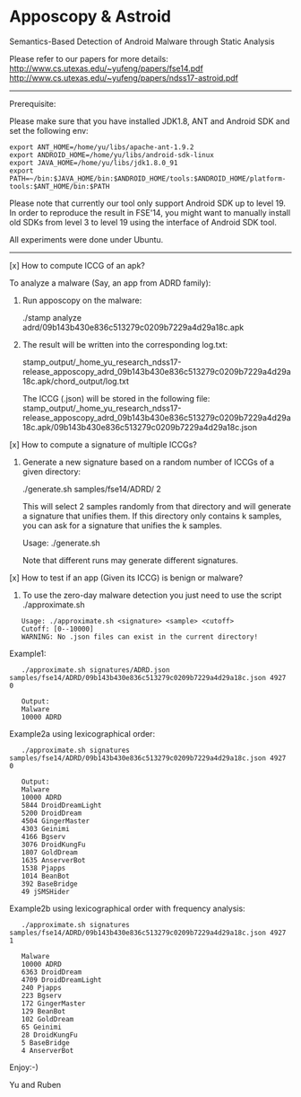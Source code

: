 # Apposcopy & Astroid
Semantics-Based Detection of Android Malware through Static Analysis

Please refer to our papers for more details:
http://www.cs.utexas.edu/~yufeng/papers/fse14.pdf
http://www.cs.utexas.edu/~yufeng/papers/ndss17-astroid.pdf

--------------------------------------------------------------------------
Prerequisite:

Please make sure that you have installed JDK1.8, ANT and Android SDK and set the following env:
```
export ANT_HOME=/home/yu/libs/apache-ant-1.9.2
export ANDROID_HOME=/home/yu/libs/android-sdk-linux
export JAVA_HOME=/home/yu/libs/jdk1.8.0_91
export PATH=~/bin:$JAVA_HOME/bin:$ANDROID_HOME/tools:$ANDROID_HOME/platform-tools:$ANT_HOME/bin:$PATH
```

Please note that currently our tool only support Android SDK up to level 19. In order to reproduce the result in FSE'14, you might want to 
manually install old SDKs from level 3 to level 19 using the interface of Android SDK tool. 

All experiments were done under Ubuntu.

-----------------------------------------------------------------------
[x] How to compute ICCG of an apk?

To analyze a malware (Say, an app from ADRD family):

1. Run apposcopy on the malware:

    ./stamp analyze adrd/09b143b430e836c513279c0209b7229a4d29a18c.apk

2. The result will be written into the corresponding log.txt:

    stamp_output/_home_yu_research_ndss17-release_apposcopy_adrd_09b143b430e836c513279c0209b7229a4d29a18c.apk/chord_output/log.txt

    The ICCG (.json) will be stored in the following file:
        stamp_output/_home_yu_research_ndss17-release_apposcopy_adrd_09b143b430e836c513279c0209b7229a4d29a18c.apk/09b143b430e836c513279c0209b7229a4d29a18c.json

[x] How to compute a signature of multiple ICCGs?

1. Generate a new signature based on a random number of ICCGs of a given directory:

   ./generate.sh samples/fse14/ADRD/ 2

   This will select 2 samples randomly from that directory and will generate a signature that unifies them.
   If this directory only contains k samples, you can ask for a signature that unifies the k samples.

   Usage: ./generate.sh <samples> <size>

   Note that different runs may generate different signatures.

[x] How to test if an app (Given its ICCG) is benign or malware?

1. To use the zero-day malware detection you just need to use the script ./approximate.sh

```
   Usage: ./approximate.sh <signature> <sample> <cutoff>
   Cutoff: [0--10000]
   WARNING: No .json files can exist in the current directory!
```

   Example1:
```
   ./approximate.sh signatures/ADRD.json samples/fse14/ADRD/09b143b430e836c513279c0209b7229a4d29a18c.json 4927 0
```

```
   Output:
   Malware
   10000 ADRD
```

   Example2a using lexicographical order:
```
   ./approximate.sh signatures samples/fse14/ADRD/09b143b430e836c513279c0209b7229a4d29a18c.json 4927 0
```

```
   Output:
   Malware
   10000 ADRD
   5844 DroidDreamLight
   5200 DroidDream
   4504 GingerMaster
   4303 Geinimi
   4166 Bgserv
   3076 DroidKungFu
   1807 GoldDream
   1635 AnserverBot
   1538 Pjapps
   1014 BeanBot
   392 BaseBridge
   49 jSMSHider
```

   Example2b using lexicographical order with frequency analysis:
```
   ./approximate.sh signatures samples/fse14/ADRD/09b143b430e836c513279c0209b7229a4d29a18c.json 4927 1		
```

```
   Malware
   10000 ADRD
   6363 DroidDream
   4709 DroidDreamLight
   240 Pjapps
   223 Bgserv
   172 GingerMaster
   129 BeanBot
   102 GoldDream
   65 Geinimi
   28 DroidKungFu
   5 BaseBridge
   4 AnserverBot
```

Enjoy:-)


Yu and Ruben

